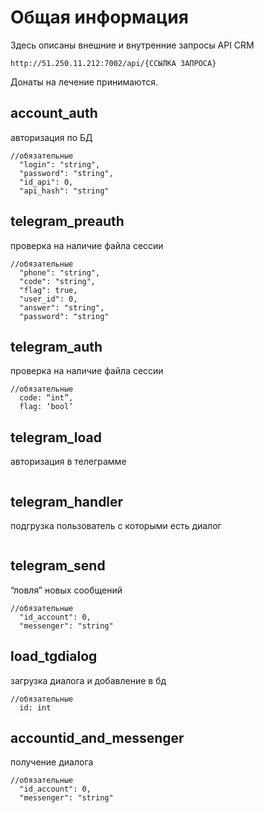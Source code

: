 # Общая информация
Здесь описаны внешние и внутренние запросы API CRM 
```
http://51.250.11.212:7002/api/{ССЫЛКА ЗАПРОСА}
```
Донаты на лечение принимаются.

## account_auth 
авторизация по БД
```
//обязательные
  "login": "string",
  "password": "string",
  "id_api": 0,
  "api_hash": "string"
```

## telegram_preauth
проверка на наличие файла сессии
```
//обязательные
  "phone": "string",
  "code": "string",
  "flag": true,
  "user_id": 0,
  "answer": "string",
  "password": "string"
```

## telegram_auth 
проверка на наличие файла сессии
```
//обязательные
  code: “int”,
  flag: ‘bool’
```

## telegram_load 
авторизация в телеграмме
```

```

## telegram_handler 
подгрузка пользователь с которыми есть диалог
```

```

## telegram_send 
“ловля” новых сообщений
```
//обязательные
  "id_account": 0,
  "messenger": "string"
```

## load_tgdialog 
загрузка диалога и добавление в бд
```
//обязательные
  id: int
```

## accountid_and_messenger 
получение диалога
```
//обязательные
  "id_account": 0,
  "messenger": "string"
```

